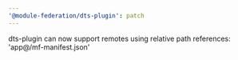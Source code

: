 ```yaml
---
'@module-federation/dts-plugin': patch
---
```


dts-plugin can now support remotes using relative path references: 'app@/mf-manifest.json'
